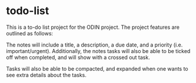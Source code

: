 # todo-list

This is a to-do list project for the ODIN project. The project features are outlined as follows:

The notes will include a title, a description, a due date, and a priority (i.e. important/urgent). Additionally, the notes tasks will also be able to be ticked off when completed, and will show with a crossed out task.

Tasks will also be able to be compacted, and expanded when one wants to see extra details about the tasks. 
